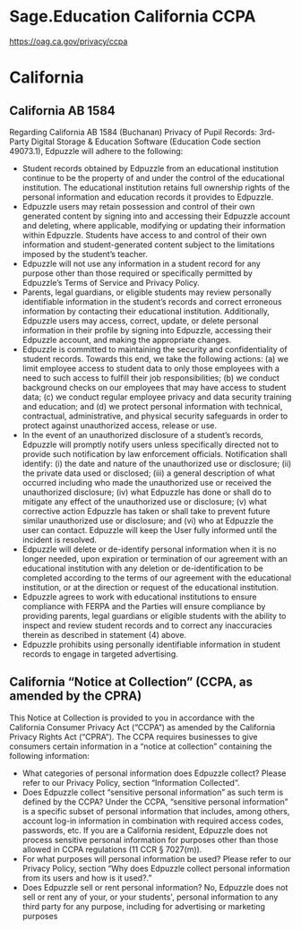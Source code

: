 # Sage.Education California CCPA

https://oag.ca.gov/privacy/ccpa


# California

## California AB 1584

Regarding California AB 1584 (Buchanan) Privacy of Pupil Records: 3rd-Party Digital Storage & Education Software (Education Code section 49073.1), Edpuzzle will adhere to the following:

- Student records obtained by Edpuzzle from an educational institution continue to be the property of and under the control of the educational institution. The educational institution retains full ownership rights of the personal information and education records it provides to Edpuzzle.
- Edpuzzle users may retain possession and control of their own generated content by signing into and accessing their Edpuzzle account and deleting, where applicable, modifying or updating their information within Edpuzzle. Students have access to and control of their own information and student-generated content subject to the limitations imposed by the student’s teacher.
- Edpuzzle will not use any information in a student record for any purpose other than those required or specifically permitted by Edpuzzle’s Terms of Service and Privacy Policy.
- Parents, legal guardians, or eligible students may review personally identifiable information in the student’s records and correct erroneous information by contacting their educational institution. Additionally, Edpuzzle users may access, correct, update, or delete personal information in their profile by signing into Edpuzzle, accessing their Edpuzzle account, and making the appropriate changes.
- Edpuzzle is committed to maintaining the security and confidentiality of student records. Towards this end, we take the following actions: (a) we limit employee access to student data to only those employees with a need to such access to fulfill their job responsibilities; (b) we conduct background checks on our employees that may have access to student data; (c) we conduct regular employee privacy and data security training and education; and (d) we protect personal information with technical, contractual, administrative, and physical security safeguards in order to protect against unauthorized access, release or use.
- In the event of an unauthorized disclosure of a student’s records, Edpuzzle will promptly notify users unless specifically directed not to provide such notification by law enforcement officials. Notification shall identify: (i) the date and nature of the unauthorized use or disclosure; (ii) the private data used or disclosed; (iii) a general description of what occurred including who made the unauthorized use or received the unauthorized disclosure; (iv) what Edpuzzle has done or shall do to mitigate any effect of the unauthorized use or disclosure; (v) what corrective action Edpuzzle has taken or shall take to prevent future similar unauthorized use or disclosure; and (vi) who at Edpuzzle the user can contact. Edpuzzle will keep the User fully informed until the incident is resolved.
- Edpuzzle will delete or de-identify personal information when it is no longer needed, upon expiration or termination of our agreement with an educational institution with any deletion or de-identification to be completed according to the terms of our agreement with the educational institution, or at the direction or request of the educational institution.
- Edpuzzle agrees to work with educational institutions to ensure compliance with FERPA and the Parties will ensure compliance by providing parents, legal guardians or eligible students with the ability to inspect and review student records and to correct any inaccuracies therein as described in statement (4) above.
- Edpuzzle prohibits using personally identifiable information in student records to engage in targeted advertising.

## California “Notice at Collection” (CCPA, as amended by the CPRA)

This Notice at Collection is provided to you in accordance with the California Consumer Privacy Act (“CCPA”) as amended by the California Privacy Rights Act (“CPRA”). The CCPA requires businesses to give consumers certain information in a “notice at collection” containing the following information:

- What categories of personal information does Edpuzzle collect? Please refer to our Privacy Policy, section “Information Collected”.
- Does Edpuzzle collect “sensitive personal information” as such term is defined by the CCPA? Under the CCPA, “sensitive personal information” is a specific subset of personal information that includes, among others, account log-in information in combination with required access codes, passwords, etc. If you are a California resident, Edpuzzle does not process sensitive personal information for purposes other than those allowed in CCPA regulations (11 CCR § 7027(m)).
- For what purposes will personal information be used? Please refer to our Privacy Policy, section “Why does Edpuzzle collect personal information from its users and how is it used?.”
- Does Edpuzzle sell or rent personal information? No, Edpuzzle does not sell or rent any of your, or your students', personal information to any third party for any purpose, including for advertising or marketing purposes
